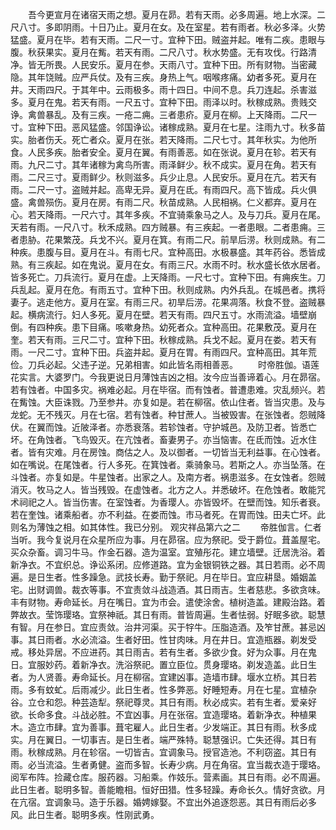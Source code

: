 <!-- { "loadSidebar": true } -->
　　吾今更宣月在诸宿天雨之想。夏月在昴。若有天雨。必多周遍。地上水深。二尺八寸。多即阴雨。十日乃止。夏月在女。及在室星。若有雨者。秋必多泽。火势猛盛。夏月在毕。若有天雨。二尺一寸。宜种下田。贼盗并起。唯有二疾。患眼与腹。秋获果实。夏月在觜。若天有雨。二尺八寸。秋水势盛。无有攻伐。行路清净。皆无所畏。人民安乐。夏月在参。天雨八寸。宜种下田。所有财物。当密藏隐。其年饶贼。应严兵仗。及有三疾。身热上气。咽喉疼痛。幼者多死。夏月在井。天雨四尺。于其年中。云雨极多。雨十四日。中间不息。兵刀连起。杀害滋多。夏月在鬼。若天有雨。一尺五寸。宜种下田。雨泽以时。秋稼成熟。贵贱交诤。禽兽暴乱。及有三疾。一疮二痈。三者患疥。夏月在柳。上天降雨。二尺一寸。宜种下田。恶风猛盛。邻国诤讼。诸稼成熟。夏月在七星。注雨九寸。秋多苗实。胎者伤夭。死亡者众。夏月在张。若天降雨。二尺七寸。其年秋实。为他所食。人民多疾。胎者安全。夏月在翼。有雨善恶。如在张说。夏月在轸。若天有雨。九尺二寸。其年诸稼为禽鸟所害。雨泽鲜少。秋不成实。夏月在角。若天有雨。二尺三寸。夏雨鲜少。秋则滋多。兵少止息。人民安乐。夏月在亢。若天有雨。二尺一寸。盗贼并起。高卑无异。夏月在氐。有雨四尺。高下皆成。兵火俱盛。禽兽殒伤。夏月在房。有雨二尺。秋苗成熟。人民相祸。仁义都弃。夏月在心。若天降雨。一尺六寸。其年多疾。不宜骑乘象马之人。及与刀兵。夏月在尾。天若有雨。一尺八寸。秋禾成熟。四方贼暴。有三疾起。一者患眼。二者患痈。三者患胁。花果繁茂。兵戈不兴。夏月在箕。有雨二尺。前旱后涝。秋则成熟。有二种疾。患腹与目。夏月在斗。有雨七尺。宜种高田。水极暴盛。其年药谷。悉皆成熟。有三疾起。如在鬼说。夏月在女。有雨三尺。水雨不时。秋水盛长依水居者。皆多死亡。刀兵流行。夏月在虚。上天降雨。一尺七寸。宜种下田。有痈疾生。刀兵乱起。夏月在危。有雨五寸。宜种下田。秋则成熟。内外兵乱。在城邑者。携将妻子。逃走他方。夏月在室。有雨三尺。初旱后涝。花果凋落。秋食不登。盗贼暴起。横病流行。妇人多死。夏月在壁。若天有雨。四尺五寸。水雨流溢。墙壁崩倒。有四种疾。患下目痛。咳嗽身热。幼死者众。宜种高田。花果敷茂。夏月在奎。若天有雨。三尺二寸。宜种下田。秋稼成熟。兵戈不起。夏月在娄。若天有雨。一尺二寸。宜种下田。兵盗并起。夏月在胃。有雨四尺。宜种高田。其年荒俭。刀兵必起。父违子逆。兄弟相害。如此皆名雨相善恶。
　　时帝胜伽。语莲花实言。大婆罗门。今我更说日月薄蚀吉凶之相。汝今应当善谛着心。月在昴宿。若有蚀者。中国多灾。祸难必起。月在毕宿。而有蚀者。普遭患难。灾乱频兴。若在觜蚀。大臣诛戮。乃至参井。亦复如是。若在柳宿。依山住者。皆当灾患。及与龙蛇。无不残灭。月在七宿。若有蚀者。种甘蔗人。当被毁害。在张蚀者。怨贼降伏。在翼而蚀。近陂泽者。亦悉衰落。若轸蚀者。守护城邑。及防卫者。皆悉亡坏。在角蚀者。飞鸟毁灭。在亢蚀者。畜妻男子。亦当恼害。在氐而蚀。近水住者。皆有灾难。月在房蚀。商估之人。及以御者。一切皆当无利益事。在心蚀者。如在嘴说。在尾蚀者。行人多死。在箕蚀者。乘骑象马。若斯之人。亦当坠落。在斗蚀者。亦复如是。牛星蚀者。出家之人。及南方者。祸患滋多。在女蚀者。怨贼消灭。牧马之人。皆当残毁。在虚蚀者。北方之人。并悉破坏。在危蚀者。敢能咒术祠祀之人。皆当伤害。在室蚀者。为香璎人。亦皆毁坏。在壁而蚀。知乐者衰。若在奎蚀。诸乘船者。亦不利益。在娄而蚀。市马者死。在胃而蚀。田夫亡坏。此则名为薄蚀之相。如其体性。我已分别。
观灾祥品第六之二
　　帝胜伽言。仁者当听。我今复说月在众星所应为事。月在昴宿。应为祭祀。受于爵位。葺盖屋宅。买众杂畜。调习牛马。作金石器。造为温室。宜殖彤花。建立墙壁。迁居洗浴。着新净衣。不宜织总。诤讼系闭。应修道路。宜为金银铜铁之器。其日若雨。必不周遍。是日生者。性多躁急。武技长寿。勤于祭祀。月在毕日。宜应耕垦。婚姻盖宅。出财调兽。裁衣等事。不宜责敛斗战造酒。其日雨吉。生者慈悲。多欲贪味。丰有财物。寿命延长。月在嘴日。宜为市会。遣使涂舍。植树造盖。建殿治路。着弊故衣。莹饰璎珞。宜祭神祇。其日有雨。普皆周遍。生者怯弱。好眠多欲。聪慧有智。月在参日。宜应责敛。治井河渠。买于牸牛。压脂造酒。及笮甘蔗。甚忌凶事。其日雨者。水必流溢。生者好田。性甘肉味。月在井日。宜造瓶器。剃发受戒。移处异居。不应进药。其日雨吉。若有生者。多欲少食。好为众事。月在鬼日。宜服妙药。着新净衣。洗浴祭祀。置立臣位。贯身璎珞。剃发造盖。此日生者。为人贤善。寿命延长。月在柳宿。宜建凶事。造墙市肆。堰水立桥。其日若雨。多有蚊虻。后雨减少。此日生者。性多弊恶。好睡短寿。月在七星。宜植杂谷。立仓和怨。种芸造犁。祭祀尊灵。其日有雨。秋必成实。若有生者。爱亲好欲。长命多食。斗战必胜。不宜凶事。月在张宿。宜造璎珞。着新净衣。种植果木。造立市肆。宜为善事。葺宅雇人。此日生者。少发端正。其日有雨。秋多成实。月在翼日。一切事吉。是日生者。端严殊特。聪慧强识。亡失还得。其日有雨。秋稼成熟。月在轸宿。一切皆吉。宜调象马。授官造池。不利窃盗。其日有雨。必当流溢。生者勇健。盗而多智。长寿少病。月在角宿。宜当裁衣造于璎珞。阅军布阵。捡藏仓库。服药器。习船乘。作妓乐。营素画。其日有雨。必不周遍。此日生者。聪明多智。善能瞻相。恒好田猎。性多轻躁。寿命长久。情好贪欲。月在亢宿。宜调象马。造于乐器。婚娉嫁娶。不宜出外追逐怨恶。其日有雨后必多风。此日生者。聪明多疾。性刚武勇。
